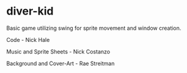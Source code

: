 diver-kid
=========

Basic game utilizing swing for sprite movement and window creation.

Code                     - Nick Hale

Music and Sprite Sheets  - Nick Costanzo

Background and Cover-Art - Rae Streitman
